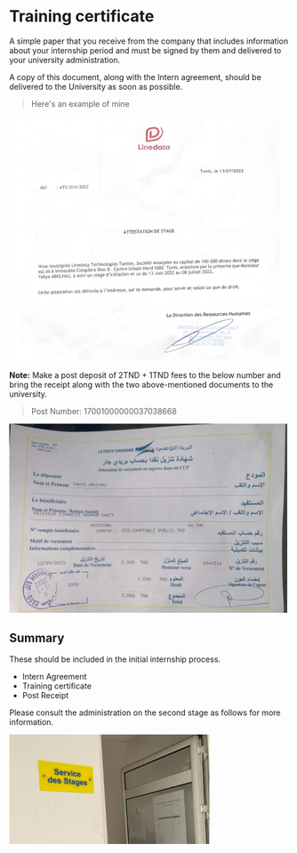 # Training certificate

A simple paper that you receive from the company that includes information about your internship period and must be signed by them and delivered to your university administration.

 A copy of this document, along with the Intern agreement, should be delivered to the University as soon as possible.
> Here's an example of mine

<img src="attes.png" width="500">

**Note:** Make a post deposit of 2TND + 1TND fees to the below number and bring the receipt along with the two above-mentioned documents to the university.
> Post Number: 17001000000037038668


<img src="post.jpg" width="500">


## Summary
These should be included in the initial internship process.
- Intern Agreement
- Training certificate
- Post Receipt


Please consult the administration on the second stage as follows for more information.


<img src="stageser.jpg" width="360">

